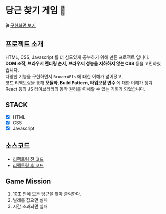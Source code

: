 # 당근 찾기 게임 🥕
🎬 [구현화면 보기](https://reverent-brown-31852a.netlify.app)

## 프로젝트 소개 
HTML, CSS, Javascript 를 더 심도있게 공부하기 위해 만든 프로젝트 입니다.  
__DOM 조작, 브라우저 렌더링 순서, 브라우저 성능을 저하하지 않는 CSS__ 등을 고민하였습니다.  
다양한 기능을 구현하면서 `BrowerAPIs` 에 대한 이해가 넒어졌고,   
코드 리팩토링을 통해 __모듈화, Build Pattern, 타입보장 변수__ 에 대한 이해가 생겨   
React 등의 JS 라이브러리의 동작 원리를 이해할 수 있는 기회가 되었습니다.   

## STACK 
- [x] HTML
- [x] CSS
- [x] Javascript

## 소스코드 
- [리팩토링 전 코드](https://github.com/uzicandi/browserAPIs101/tree/master/chap09)
- [리팩토링 후 코드](https://github.com/uzicandi/browserAPIs101/tree/master/chap09-answer)


## Game Mission  
1. 10초 안에 모든 당근을 찾아 클릭한다. 
2. 벌레를 잡으면 실패 
3. 시간 초과되면 실패 


